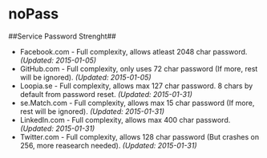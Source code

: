 noPass
======


##Service Password Strenght##

* Facebook.com - Full complexity, allows atleast 2048 char password. *(Updated: 2015-01-05)*
* GitHub.com - Full complexity, only uses 72 char password (If more, rest will be ignored). *(Updated: 2015-01-05)*
* Loopia.se - Full complexity, allows max 127 char password. 8 chars by default from password reset. *(Updated: 2015-01-31)*
* se.Match.com - Full complexity, allows max 15 char password (If more, rest will be ignored). *(Updated: 2015-01-31)*
* LinkedIn.com - Full complexity, allows max 400 char password. *(Updated: 2015-01-31)*
* Twitter.com - Full complexity, allows 128 char password (But crashes on 256, more reasearch needed). *(Updated: 2015-01-31)*
